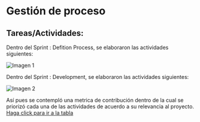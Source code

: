 # Gestión de proceso


## Tareas/Actividades:

Dentro del Sprint : Defition Process, se elaboraron las actividades siguientes:

![Imagen 1](https://i.imgur.com/7F3KuYJ.png)

Dentro del Sprint : Development, se elaboraron las actividades siguientes:


![Imagen 2](https://i.imgur.com/7tDcp22.png)


Así pues se contempló una metrica de contribución dentro de la cual se priorizó cada una de las actividades de acuerdo a su relevancia al proyecto. [Haga click para ir a la tabla](https://github.com/Pgamboan/Proyecto-FIS/blob/Diego-Alamilla/%23%20METRICAS%20DE%20CONTRIBUCI%C3%93N%20INDIVIDUAL.md)

